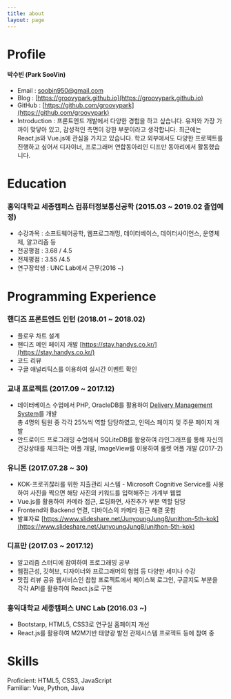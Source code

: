 ```yaml
---
title: about
layout: page
---
```


# Profile

#### 박수빈 (Park SooVin)

* Email : soobin950@gmail.com
* Blog : [https://groovypark.github.io](https://groovypark.github.io)
* GitHub : [https://github.com/groovypark](https://github.com/groovypark)
* Introduction : 프론트엔드 개발에서 다양한 경험을 하고 싶습니다. 유저와 가장 가까이 맞닿아 있고, 감성적인 측면이 강한 부분이라고 생각합니다. 최근에는 React.js와 Vue.js에 관심을 가지고 있습니다. 학교 외부에서도 다양한 프로젝트를 진행하고 싶어서 디자이너, 프로그래머 연합동아리인 디프만 동아리에서 활동했습니다.

# Education

### 홍익대학교 세종캠퍼스 컴퓨터정보통신공학 (2015.03 ~ 2019.02 졸업예정)

* 수강과목 : 소프트웨어공학, 웹프로그래밍, 데이터베이스, 데이터사이언스, 운영체제, 알고리즘 등
* 전공평점 : 3.68 / 4.5
* 전체평점 : 3.55 /4.5
* 연구장학생 : UNC Lab에서 근무(2016 ~)

# Programming Experience

### 핸디즈 프론트엔드 인턴 (2018.01 ~ 2018.02)

* 플로우 차트 설계
* 핸디즈 메인 페이지 개발 [https://stay.handys.co.kr/](https://stay.handys.co.kr/)
* 코드 리뷰
* 구글 애널리틱스를 이용하여 실시간 이벤트 확인

### 교내 프로젝트 (2017.09 ~ 2017.12)

* 데이터베이스 수업에서 PHP, OracleDB를 활용하여 [Delivery Management System](http://cic.hongik.ac.kr/a_team/a_team7/index.php)를 개발<br/>
총 4명의 팀원 중 각각 25%씩 역할 담당하였고, 인덱스 페이지 및 주문 페이지 개발
* 안드로이드 프로그래밍 수업에서 SQLiteDB를 활용하여 라인그래프를 통해 자신의 건강상태를 체크하는 어플 개발, ImageView를 이용하여 룰렛 어플 개발 (2017-2)

### 유니톤 (2017.07.28 ~ 30)

* KOK-프로귀찮러를 위한 지출관리 시스템 - Microsoft Cognitive Service를 사용하여 사진을 찍으면 해당 사진의 키워드를 입력해주는 가계부 웹앱
* Vue.js를 활용하여 카메라 접근, 로딩화면, 사진추가 부분 역할 담당
* Frontend와 Backend 연결, 디바이스의 카메라 접근 해결 못함
* 발표자료 [https://www.slideshare.net/JunyoungJung8/unithon-5th-kok](https://www.slideshare.net/JunyoungJung8/unithon-5th-kok)

### 디프만 (2017.03 ~ 2017.12)

* 알고리즘 스터디에 참여하여 프로그래밍 공부
* 웹접근성, 깃허브, 디자이너와 프로그래머의 협업 등 다양한 세미나 수강
* 맛집 리뷰 공유 웹서비스인 찹찹 프로젝트에서 페이스북 로그인, 구글지도 부분을 각각 API를 활용하여 React.js로 구현

### 홍익대학교 세종캠퍼스 UNC Lab (2016.03 ~)

* Bootstarp, HTML5, CSS3로 연구실 홈페이지 개선
* React.js를 활용하여 M2M기반 태양광 발전 관제시스템 프로젝트 등에 참여 중

# Skills

Proficient: HTML5, CSS3, JavaScript<br/>
Familiar: Vue, Python, Java